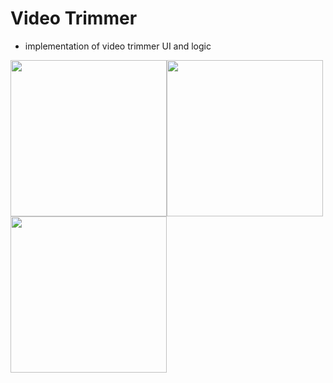 # Video Trimmer

- implementation of video trimmer UI and logic


<img src="https://user-images.githubusercontent.com/14218787/63918930-ae42a400-ca78-11e9-8983-3959e330104b.PNG" width="250"/><img src="https://user-images.githubusercontent.com/14218787/63918929-adaa0d80-ca78-11e9-8619-35845db802e4.PNG" width="250"/> <img src="https://user-images.githubusercontent.com/14218787/63918931-ae42a400-ca78-11e9-995e-f1d5c048cc0d.PNG" width="250"/> 
